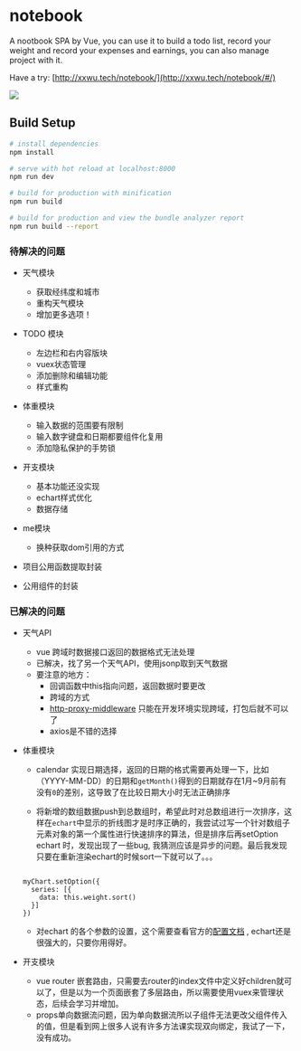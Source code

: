 # notebook

A nootbook SPA by Vue, you can use it to build a todo list, record your weight and record your expenses and earnings, you can also manage project with it.

Have a try:  [http://xxwu.tech/notebook/](http://xxwu.tech/notebook/#/)

![](https://github.com/SmartDoubleXiao/notebook/blob/master/static/img/VueNotebook.jpg)

## Build Setup

``` bash
# install dependencies
npm install

# serve with hot reload at localhost:8000
npm run dev

# build for production with minification
npm run build

# build for production and view the bundle analyzer report
npm run build --report
```

### 待解决的问题

- 天气模块
  - 获取经纬度和城市
  - 重构天气模块
  - 增加更多选项！

- TODO 模块
  - 左边栏和右内容版块
  - vuex状态管理
  - 添加删除和编辑功能
  - 样式重构

- 体重模块
  - 输入数据的范围要有限制
  - 输入数字键盘和日期都要组件化复用
  - 添加隐私保护的手势锁

- 开支模块
  - 基本功能还没实现
  - echart样式优化
  - 数据存储

- me模块
  - 换种获取dom引用的方式

- 项目公用函数提取封装
- 公用组件的封装


### 已解决的问题

- 天气API 

  - vue 跨域时数据接口返回的数据格式无法处理
  - 已解决，找了另一个天气API，使用jsonp取到天气数据
  - 要注意的地方：
    - 回调函数中this指向问题，返回数据时要更改
    - 跨域的方式
    - [http-proxy-middleware](https://github.com/chimurai/http-proxy-middleware) 只能在开发环境实现跨域，打包后就不可以了
    - axios是不错的选择

- 体重模块

  - calendar 实现日期选择，返回的日期的格式需要再处理一下，比如（YYYY-MM-DD）的日期和`getMonth()`得到的日期就存在1月~9月前有没有`0`的差别，这导致了在比较日期大小时无法正确排序

  - 将新增的数组数据push到总数组时，希望此时对总数组进行一次排序，这样在`echart`中显示的折线图才是时序正确的，我尝试过写一个针对数组子元素对象的第一个属性进行快速排序的算法，但是排序后再setOption echart 时，发现出现了一些bug, 我猜测应该是异步的问题。最后我发现只要在重新渲染echart的时候sort一下就可以了。。。

  ```

  myChart.setOption({
    series: [{
      data: this.weight.sort()
    }]
  })
  ```

  - 对echart 的各个参数的设置，这个需要查看官方的[配置文档](http://echarts.baidu.com/option.html#series-line.markPoint.label.normal.textStyle.color) , echart还是很强大的，只要你用得好。

- 开支模块
  - vue router 嵌套路由，只需要去router的index文件中定义好children就可以了，但是以为一个页面嵌套了多层路由，所以需要使用vuex来管理状态，后续会学习并增加。
  - props单向数据流问题，因为单向数据流所以子组件无法更改父组件传入的值，但是看到网上很多人说有许多方法课实现双向绑定，我试了一下，没有成功。